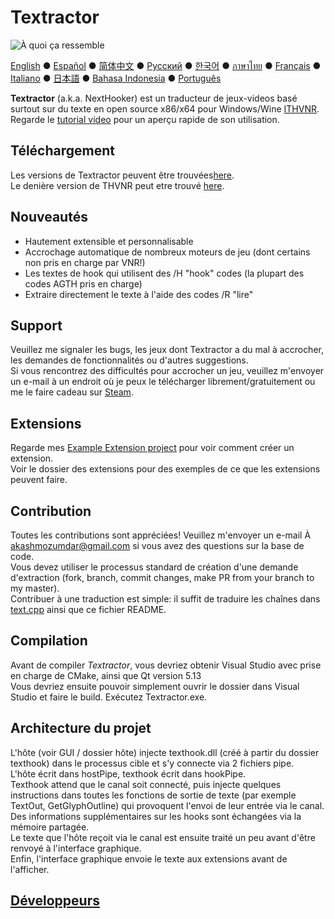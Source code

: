 ﻿# Textractor

![À quoi ça ressemble](screenshot.png)

[English](README.md) ● [Español](README_ES.md) ● [简体中文](README_SC.md) ● [Русский](README_RU.md) ● [한국어](README_KR.md) ● [ภาษาไทย](README_TH.md) ● [Français](README_FR.md) ● [Italiano](README_IT.md) ● [日本語](README_JP.md) ● [Bahasa Indonesia](README_ID.md) ● [Português](README_PT.md)

**Textractor** (a.k.a. NextHooker) est un traducteur de jeux-videos basé surtout sur du texte en open source x86/x64 pour Windows/Wine [ITHVNR](https://web.archive.org/web/20160202084144/http://www.hongfire.com/forum/showthread.php/438331-ITHVNR-ITH-with-the-VNR-engine).<br>
Regarde le [tutorial video](docs/TUTORIAL.md) pour un aperçu rapide de son utilisation.

## Téléchargement

Les versions de Textractor peuvent être trouvées[here](https://github.com/Artikash/Textractor/releases).<br>
Le denière version de THVNR peut etre trouvé [here](https://drive.google.com/open?id=13aHF4uIXWn-3YML_k2YCDWhtGgn5-tnO).

## Nouveautés
- Hautement extensible et personnalisable
- Accrochage automatique de nombreux moteurs de jeu (dont certains non pris en charge par VNR!)
- Les textes de hook qui utilisent des /H "hook" codes (la plupart des codes AGTH pris en charge)
- Extraire directement le texte à l'aide des codes /R "lire"

## Support

Veuillez me signaler les bugs, les jeux dont Textractor a du mal à accrocher, les demandes de fonctionnalités ou d'autres suggestions. <br>
Si vous rencontrez des difficultés pour accrocher un jeu, veuillez m'envoyer un e-mail à un endroit où je peux le télécharger librement/gratuitement ou me le faire cadeau sur [Steam](https://steamcommunity.com/profiles/76561198097566313/).

## Extensions

Regarde mes [Example Extension project](https://github.com/Artikash/ExampleExtension) pour voir comment créer un extension.<br>
Voir le dossier des extensions pour des exemples de ce que les extensions peuvent faire. 

## Contribution

Toutes les contributions sont appréciées! Veuillez m'envoyer un e-mail À akashmozumdar@gmail.com si vous avez des questions sur la base de code. <br>
Vous devez utiliser le processus standard de création d'une demande d'extraction (fork, branch, commit changes, make PR from your branch to my master). <br>
Contribuer à une traduction est simple: il suffit de traduire les chaînes dans [text.cpp](./text.cpp) ainsi que ce fichier README.

## Compilation 

Avant de compiler *Textractor*, vous devriez obtenir Visual Studio avec prise en charge de CMake, ainsi que Qt version 5.13 <br>
Vous devriez ensuite pouvoir simplement ouvrir le dossier dans Visual Studio et faire le build. Exécutez Textractor.exe.

## Architecture du projet

L'hôte (voir GUI / dossier hôte) injecte texthook.dll (créé à partir du dossier texthook) dans le processus cible et s'y connecte via 2 fichiers pipe. <br>
L'hôte écrit dans hostPipe, texthook écrit dans hookPipe. <br>
Texthook attend que le canal soit connecté, puis injecte quelques instructions dans toutes les fonctions de sortie de texte (par exemple TextOut, GetGlyphOutline) qui provoquent l'envoi de leur entrée via le canal. <br>
Des informations supplémentaires sur les hooks sont échangées via la mémoire partagée. <br>
Le texte que l'hôte reçoit via le canal est ensuite traité un peu avant d'être renvoyé à l'interface graphique. <br>
Enfin, l'interface graphique envoie le texte aux extensions avant de l'afficher.

## [Développeurs](docs/CREDITS.md)